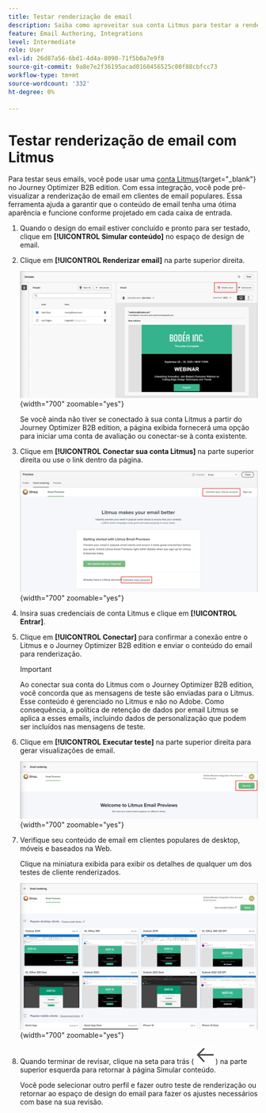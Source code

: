 ```yaml
---
title: Testar renderização de email
description: Saiba como aproveitar sua conta Litmus para testar a renderização de emails no Journey Optimizer B2B edition.
feature: Email Authoring, Integrations
level: Intermediate
role: User
exl-id: 26d87a56-6bd1-4d4a-8090-71f5b0a7e9f8
source-git-commit: 9a8e7e2f36195acad0160456525c00f88cbfcc73
workflow-type: tm+mt
source-wordcount: '332'
ht-degree: 0%

---
```


# Testar renderização de email com Litmus

Para testar seus emails, você pode usar uma [conta Litmus](https://www.litmus.com/email-testing){target="_blank"} no Journey Optimizer B2B edition. Com essa integração, você pode pré-visualizar a renderização de email em clientes de email populares. Essa ferramenta ajuda a garantir que o conteúdo de email tenha uma ótima aparência e funcione conforme projetado em cada caixa de entrada.

1. Quando o design do email estiver concluído e pronto para ser testado, clique em **[!UICONTROL Simular conteúdo]** no espaço de design de email.

1. Clique em **[!UICONTROL Renderizar email]** na parte superior direita.

   ![Botão Renderizar email](./assets/email-simulate-render-button.png){width="700" zoomable="yes"}

   Se você ainda não tiver se conectado à sua conta Litmus a partir do Journey Optimizer B2B edition, a página exibida fornecerá uma opção para iniciar uma conta de avaliação ou conectar-se à conta existente.

1. Clique em **[!UICONTROL Conectar sua conta Litmus]** na parte superior direita ou use o link dentro da página.

   ![Conectar sua conta Litmus](./assets/email-simulate-render-litmus-connect.png){width="700" zoomable="yes"}

1. Insira suas credenciais de conta Litmus e clique em **[!UICONTROL Entrar]**.

1. Clique em **[!UICONTROL Conectar]** para confirmar a conexão entre o Litmus e o Journey Optimizer B2B edition e enviar o conteúdo do email para renderização.

   >[!IMPORTANT]
   >
   >Ao conectar sua conta do Litmus com o Journey Optimizer B2B edition, você concorda que as mensagens de teste são enviadas para o Litmus. Esse conteúdo é gerenciado no Litmus e não no Adobe. Como consequência, a política de retenção de dados por email Litmus se aplica a esses emails, incluindo dados de personalização que podem ser incluídos nas mensagens de teste.

1. Clique em **[!UICONTROL Executar teste]** na parte superior direita para gerar visualizações de email.

   ![Executar um teste de renderização Litmus](./assets/email-simulate-render-litmus-run-test.png){width="700" zoomable="yes"}

1. Verifique seu conteúdo de email em clientes populares de desktop, móveis e baseados na Web.

   Clique na miniatura exibida para exibir os detalhes de qualquer um dos testes de cliente renderizados.

   ![Visualizações de email Litmus](./assets/email-simulate-render-litmus-previews.png){width="700" zoomable="yes"}

1. Quando terminar de revisar, clique na seta para trás ( ![ícone Mostrar ou ocultar filtros](../../assets/do-not-localize/icon_back-arrow.svg) ) na parte superior esquerda para retornar à página Simular conteúdo.

   Você pode selecionar outro perfil e fazer outro teste de renderização ou retornar ao espaço de design do email para fazer os ajustes necessários com base na sua revisão.
